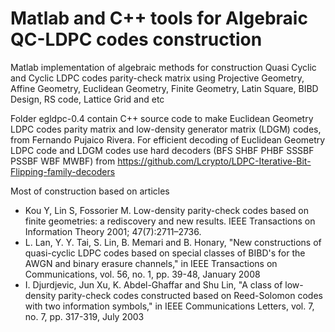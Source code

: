 # Matlab and C++ tools for Algebraic QC-LDPC codes construction   
Matlab implementation of algebraic methods for construction Quasi Cyclic and Cyclic LDPC codes parity-check matrix using Projective Geometry, Affine Geometry, Euclidean Geometry, Finite Geometry, Latin Square, BIBD Design, RS code, Lattice Grid and etc



Folder  egldpc-0.4 contain C++ source code to make Euclidean Geometry LDPC codes parity matrix and low-density generator matrix (LDGM) codes, from Fernando Pujaico Rivera. For efficient decoding of Euclidean Geometry LDPC code and LDGM codes use hard decoders (BFS SHBF PHBF SSSBF PSSBF WBF MWBF) from https://github.com/Lcrypto/LDPC-Iterative-Bit-Flipping-family-decoders

 
Most of construction based on articles 
* Kou Y, Lin S, Fossorier M. Low-density parity-check codes based on finite geometries: a rediscovery and new results. IEEE Transactions on Information Theory 2001; 47(7):2711–2736.
* L. Lan, Y. Y. Tai, S. Lin, B. Memari and B. Honary, "New constructions of quasi-cyclic LDPC codes based on special classes of BIBD's for the AWGN and binary erasure channels," in IEEE Transactions on Communications, vol. 56, no. 1, pp. 39-48, January 2008
* I. Djurdjevic, Jun Xu, K. Abdel-Ghaffar and Shu Lin, "A class of low-density parity-check codes constructed based on Reed-Solomon codes with two information symbols," in IEEE Communications Letters, vol. 7, no. 7, pp. 317-319, July 2003
